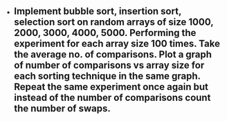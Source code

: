 - ## Implement bubble sort, insertion sort, selection sort on random arrays of size 1000, 2000, 3000, 4000, 5000. Performing the experiment for each array size 100 times. Take the average no. of comparisons. Plot a graph of number of comparisons vs array size for each sorting technique in the same graph. Repeat the same experiment once again but instead of the number of comparisons count the number of swaps.
